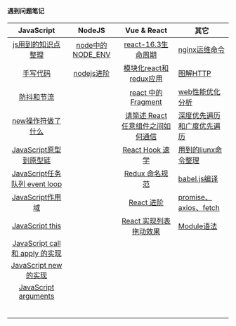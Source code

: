 #### 遇到问题笔记

|                          JavaScript                          |                 NodeJS                  |                         Vue & React                          | 其它                                              |
| :----------------------------------------------------------: | :-------------------------------------: | :----------------------------------------------------------: | ------------------------------------------------- |
| [js用到的知识点整理](https://github.com/Composur/resume/blob/master/blog/js.md) | [node中的NODE_ENV](./doc/2019-07-03.md) |      [react-16.3生命周期](./doc/react-16新声明周期.md)       | [nginx运维命令](./doc/nginx命令以及部署vue.md)    |
|                [手写代码](./doc/手写代码.md)                 |      [nodejs进阶](./doc/nodejs.md)      |  [模块化react和redux应用](./doc/模块化react和redux应用.md)   | [图解HTTP](./doc/http.md)                         |
|              [防抖和节流](./doc/2019-04-19.md)               |                                         |          [react 中的 Fragment](./doc/2019-07-31.md)          | [web性能优化分析](./doc/web性能优化.md)           |
|           [new操作符做了什么](./doc/2019-05-08.md)           |                                         |   [请简述 React 任意组件之间如何通信](./doc/2019-04-30.md)   | [深度优先遍历和广度优先遍历](./doc/2019-04-25.md) |
|        [JavaScript原型到原型链](./doc/2019-05-09.md)         |                                         |           [React Hook 速学](./doc/react-hooks.md)            | [用到的liunx命令整理](./doc/linux.md)             |
|     [JavaScript任务队列 event loop](./doc/2019-05-12.md)     |                                         | [Redux 命名规范](https://github.com/Composur/resume/blob/master/blog/react.md) | [babel.js编译](./doc/2019-07-09.md)               |
|           [JavaScript作用域](./doc/2019-05-13.md)            |                                         | [React 进阶](https://github.com/Composur/resume/blob/master/blog/react.md) | [promise、axios、fetch](./doc/2019-05-24.md)      |
|            [JavaScript this](./doc/2019-05-15.md)            |                                         |        [React 实现列表拖动效果](./doc/react_drag.md)         | [Module语法](./doc/2019-05-31.md)                 |
|    [JavaScript call 和 apply 的实现](./doc/2019-05-16.md)    |                                         |                                                              |                                                   |
|         [JavaScript new 的实现](./doc/2019-05-17.md)         |                                         |                                                              |                                                   |
|         [JavaScript arguments](./doc/2019-05-20.md)          |                                         |                                                              |                                                   |
|                                                              |                                         |                                                              |                                                   |
|                                                              |                                         |                                                              |                                                   |
|                                                              |                                         |                                                              |                                                   |
|                                                              |                                         |                                                              |                                                   |
|                                                              |                                         |                                                              |                                                   |
|                                                              |                                         |                                                              |                                                   |

​                       






<!-- 
  [map](./doc/2019-04-18.md)   [记录一次面试](./doc/2019-08-24.md)  

 [set和map](./doc/2019-04-22.md)    [常见面试题](./doc/面试2019-09-25.md)   -->






